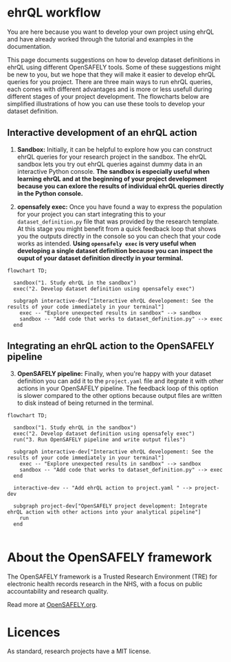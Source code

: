 # ehrQL workflow

You are here because you want to develop your own project using ehrQL and have already worked through the tutorial and examples in the documentation.

This page documents suggestions on how to develop dataset definitions in ehrQL using different OpenSAFELY tools.
Some of these suggestions might be new to you, but we hope that they will make it easier to develop ehrQL queries for you project.
There are three main ways to run ehrQL queries, each comes with different advantages and is more or less usefull during different stages of your project development. 
The flowcharts below are simplified illustrations of how you can use these tools to develop your dataset definition. 

## Interactive development of an ehrQL action

1. **Sandbox:** Initially, it can be helpful to explore how you can construct ehrQL queries for your research project in the sandbox. The ehrQL sandbox lets you try out ehrQL queries against dummy data in an interactive Python console. **The sandbox is especially useful when learning ehrQL and at the beginning of your project development because you can exlore the results of individual ehrQL queries directly in the Python console.**

2. **opensafely exec:** Once you have found a way to express the population for your project you can start integrating this to your `dataset_definition.py` file that was provided by the research template. 
   At this stage you might benefit from a quick feedback loop that shows you the outputs directly in the console so you can chech that your code works as intended. **Using `opensafely exec` is very useful when developing a single dataset definition because you can inspect the ouput of your dataset definition directly in your terminal.**

```mermaid
flowchart TD;

  sandbox("1. Study ehrQL in the sandbox")
  exec("2. Develop dataset definition using opensafely exec")

  subgraph interactive-dev["Interactive ehrQL developement: See the results of your code immediately in your terminal"]
    exec -- "Explore unexpected results in sandbox" --> sandbox
    sandbox -- "Add code that works to dataset_definition.py" --> exec
  end
```

## Integrating an ehrQL action to the OpenSAFELY pipeline

3. **OpenSAFELY pipeline:** Finally, when you're happy with your dataset definition you can add it to the `project.yaml` file and itegrate it with other actions in your OpenSAFELY pipeline. The feedback loop of this option is slower compared to the other options because output files are written to disk instead of being returned in the terminal.


```mermaid
flowchart TD;

  sandbox("1. Study ehrQL in the sandbox")
  exec("2. Develop dataset definition using opensafely exec")
  run("3. Run OpenSAFELY pipeline and write output files")
  
  subgraph interactive-dev["Interactive ehrQL developement: See the results of your code immediately in your terminal"]
    exec -- "Explore unexpected results in sandbox" --> sandbox
    sandbox -- "Add code that works to dataset_definition.py" --> exec
  end
  
  interactive-dev -- "Add ehrQL action to project.yaml " --> project-dev

  subgraph project-dev["OpenSAFELY project development: Integrate ehrQL action with other actions into your analytical pipeline"]
    run
  end
  
```

# About the OpenSAFELY framework

The OpenSAFELY framework is a Trusted Research Environment (TRE) for electronic
health records research in the NHS, with a focus on public accountability and
research quality.

Read more at [OpenSAFELY.org](https://opensafely.org).

# Licences
As standard, research projects have a MIT license. 
